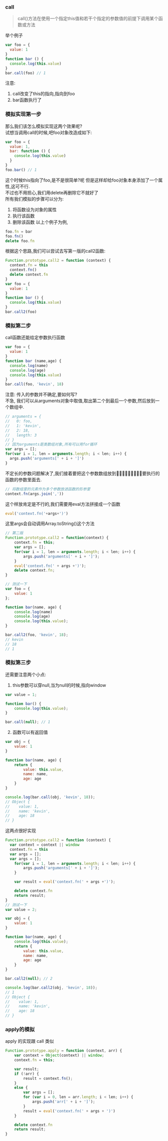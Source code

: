 ### call 
> call()方法在使用一个指定this值和若干个指定的参数值的前提下调用某个函数或方法

举个例子
```JavaScript
var foo = {
  value: 1
}
function bar () {
  console.log(this.value)
}
bar.call(foo) // 1
```
注意:
1. call改变了this的指向,指向到foo
2. bar函数执行了

### 模拟实现第一步
那么我们该怎么模拟实现这两个效果呢?  
试想当调用call的时候,吧foo对象改造成如下:
```JavaScript
var foo = {
  value: 1,
  bar: function () {
    console.log(this.value)
  }
}
foo.bar() // 1
```
这个时候this指向了foo,是不是很简单?呢
但是这样却给foo对象本身添加了一个属性,这可不行.  
不过也不用担心,我们用delete再删除它不就好了  
所有我们模拟的步骤可以分为:  
1. 将函数设为对象的属性
2. 执行该函数
3. 删除该函数
以上个例子为例,
```JavaScript
foo.fn = bar
foo.fn()
delete foo.fn
```
根据这个思路,我们可以尝试去写第一版的call2函数:
```JavaScript
Function.prototype.call2 = function (context) {
  context.fn = this
  context.fn()
  delete context.fn
}
var foo = {
  value: 1
}
function bar () {
  console.log(this.value)
}
bar.call2(foo)
```
### 模拟第二步
call函数还能给定参数执行函数
```JavaScript
var foo = {
  value: 1
}
function bar (name,age) {
  console.log(name)
  console.log(age)
  console.log(this.value)
}
bar.call(foo, 'kevin', 18)
```
注意: 传入的参数并不确定,要如何写?  
不急, 我们可以从arguments对象中取值,取出第二个到最后一个参数,然后放到一个数组中.  
```JavaScript
// arguments = {
//   0: foo,
//   1: 'kevin',
//   2: 18,
//   length: 3
// }
// 因为arguments是类数组对象,所有可以用for循环
var args = [];
for(var i = 1, len = arguments.length; i < len; i++) {
  args.push('arguments[' + i + ']')
}
```
不定长的参数问题解决了,我们接着要把这个参数数组放到要执行的函数的参数里面去.
```JavaScript
// 将数组里的元素作为多个参数放进函数的形参里
context.fn(args.join(','))
```
这个样放肯定是不行的,我们需要用eval方法拼接成一个函数
```JavaScript
eval('context.fn('+args+')')
```
这里args会自动调用Array.toString()这个方法
```JavaScript
// 第二版
Function.prototype.call2 = function(context) {
    context.fn = this;
    var args = [];
    for(var i = 1, len = arguments.length; i < len; i++) {
        args.push('arguments[' + i + ']');
    }
    eval('context.fn(' + args +')');
    delete context.fn;
}

// 测试一下
var foo = {
    value: 1
};

function bar(name, age) {
    console.log(name)
    console.log(age)
    console.log(this.value);
}

bar.call2(foo, 'kevin', 18); 
// kevin
// 18
// 1
```
### 模拟第三步
还需要注意两个小点:
1. this参数可以穿null,当为null的时候,指向window
```JavaScript
var value = 1;

function bar() {
    console.log(this.value);
}

bar.call(null); // 1
```
2. 函数可以有返回值
```JavaScript
var obj = {
    value: 1
}

function bar(name, age) {
    return {
        value: this.value,
        name: name,
        age: age
    }
}

console.log(bar.call(obj, 'kevin', 18));
// Object {
//    value: 1,
//    name: 'kevin',
//    age: 18
// }
```
这两点很好实现
```JavaScript 
Function.prototype.call2 = function (context) {
  var context = context || window
  context.fn = this
  var args = [];
  var args = [];
    for(var i = 1, len = arguments.length; i < len; i++) {
        args.push('arguments[' + i + ']');
    }

    var result = eval('context.fn(' + args +')');

    delete context.fn
    return result;
}
// 测试一下
var value = 2;

var obj = {
    value: 1
}

function bar(name, age) {
    console.log(this.value);
    return {
        value: this.value,
        name: name,
        age: age
    }
}

bar.call2(null); // 2

console.log(bar.call2(obj, 'kevin', 18));
// 1
// Object {
//    value: 1,
//    name: 'kevin',
//    age: 18
// }
```
### apply的模拟
apply 的实现跟 call 类似
```JavaScript
Function.prototype.apply = function (context, arr) {
    var context = Object(context) || window;
    context.fn = this;

    var result;
    if (!arr) {
        result = context.fn();
    }
    else {
        var args = [];
        for (var i = 0, len = arr.length; i < len; i++) {
            args.push('arr[' + i + ']');
        }
        result = eval('context.fn(' + args + ')')
    }

    delete context.fn
    return result;
}
```